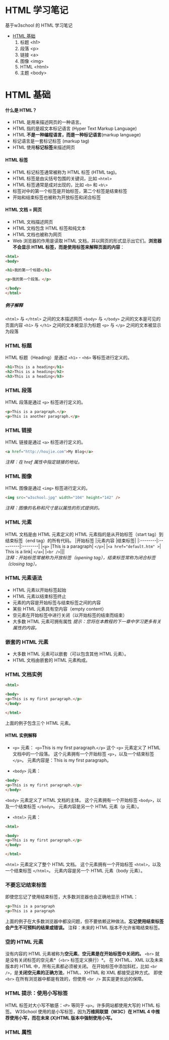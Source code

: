HTML 学习笔记
=============
基于w3school 的 HTML 学习笔记

<!-- GFM-TOC -->
* [HTML 基础](#HTML-基础)
  1. 标题 \<h1\>
  2. 段落 \<p\>
  3. 链接 \<a\>
  4. 图像 \<img\>
  5. HTML \<html\>
  6. 主题 \<body\>

<!-- GFM-TOC -->


# HTML 基础

#### 什么是 HTML？
* HTML 是用来描述网页的一种语言。
* HTML 指的是超文本标记语言 (Hyper Text Markup Language)
* HTML **不是一种编程语言，而是一种标记语言**(markup language)
* 标记语言是一套标记标签 (markup tag)
* HTML 使用**标记标签**来描述网页

#### HTML 标签
* HTML 标记标签通常被称为 HTML 标签 (HTML tag)。
* HTML 标签是由尖括号包围的关键词，比如 ```<html>```
* HTML 标签通常是成对出现的，比如 ```<b>``` 和 ```<b\>```
* 标签对中的第一个标签是开始标签，第二个标签是结束标签
* 开始和结束标签也被称为开放标签和闭合标签

#### HTML 文档 = 网页

* HTML 文档描述网页
* HTML 文档包含 HTML 标签和纯文本
* HTML 文档也被称为网页
* Web 浏览器的作用是读取 HTML 文档，并以网页的形式显示出它们。**浏览器不会显示 HTML 标签，而是使用标签来解释页面的内容**：

```html
<html>
<body>

<h1>我的第一个标题</h1>

<p>我的第一个段落。</p>

</body>
</html>

```
##### 例子解释
```<html>``` 与 ```</html>``` 之间的文本描述网页
```<body>``` 与 ```</body>``` 之间的文本是可见的页面内容
```<h1>``` 与 ```</h1>``` 之间的文本被显示为标题
```<p>``` 与 ```</p>``` 之间的文本被显示为段落

### HTML 标题
HTML 标题（Heading）是通过 ```<h1>``` - ```<h6>``` 等标签进行定义的。
```html
<h1>This is a heading</h1>
<h2>This is a heading</h2>
<h3>This is a heading</h3>
```

### HTML 段落
HTML 段落是通过 ```<p>``` 标签进行定义的。
```html
<p>This is a paragraph.</p>
<p>This is another paragraph.</p>
```

### HTML 链接
HTML 链接是通过 ```<a>``` 标签进行定义的。
```html
<a href="http://houjie.com">My Blog</a>
```
*注释：在 href 属性中指定链接的地址。*

### HTML 图像
HTML 图像是通过 ```<img>``` 标签进行定义的。
```html
<img src="w3school.jpg" width="104" height="142" />
```
*注释：图像的名称和尺寸是以属性的形式提供的。*


### HTML 元素
HTML 文档是由 HTML 元素定义的
HTML 元素指的是从开始标签（start tag）到结束标签（end tag）的所有代码。
|开始标签	|元素内容	|结束标签|
|:--------|:---------|:--------|
|```<p>```	|This is a paragraph|	```</p>```|
|```<a href="default.htm" >```|	This is a link|	```</a>```|
|```<br />```|||		
*注释：开始标签常被称为开放标签（opening tag），结束标签常称为闭合标签（closing tag）。*


### HTML 元素语法
* HTML 元素以开始标签起始
* HTML 元素以结束标签终止
* 元素的内容是开始标签与结束标签之间的内容
* 某些 HTML 元素具有空内容（empty content）
* 空元素在开始标签中进行关闭（以开始标签的结束而结束）
* 大多数 HTML 元素可拥有属性
*提示：您将在本教程的下一章中学习更多有关属性的内容。*

### 嵌套的 HTML 元素
* 大多数 HTML 元素可以嵌套（可以包含其他 HTML 元素）。
* HTML 文档由嵌套的 HTML 元素构成。

### HTML 文档实例
```html
<html>

<body>
<p>This is my first paragraph.</p>
</body>

</html>
```
上面的例子包含三个 HTML 元素。

#### HTML 实例解释
* ```<p>``` 元素：
```<p>```This is my first paragraph.```</p>```
这个 ```<p>``` 元素定义了 HTML 文档中的一个段落。
这个元素拥有一个开始标签 ```<p>```，以及一个结束标签 ```</p>```。
元素内容是：This is my first paragraph。

* ```<body>``` 元素：
```html
<body>
<p>This is my first paragraph.</p>
</body>
```
```<body>``` 元素定义了 HTML 文档的主体。
这个元素拥有一个开始标签 ```<body>```，以及一个结束标签 ```</body>```。
元素内容是另一个 HTML 元素（p 元素）。

* ```<html>``` 元素：
```html
<html>

<body>
<p>This is my first paragraph.</p>
</body>

</html>
```
```<html>``` 元素定义了整个 HTML 文档。
这个元素拥有一个开始标签 ```<html>```，以及一个结束标签 ```</html>```。
元素内容是另一个 HTML 元素（body 元素）。

### 不要忘记结束标签
即使您忘记了使用结束标签，大多数浏览器也会正确地显示 HTML：
```html
<p>This is a paragraph
<p>This is a paragraph
```
上面的例子在大多数浏览器中都没问题，但不要依赖这种做法。**忘记使用结束标签会产生不可预料的结果或错误。**
注释：未来的 HTML 版本不允许省略结束标签。

### 空的 HTML 元素
没有内容的 HTML 元素被称为**空元素**。**空元素是在开始标签中关闭的。**
```<br>``` 就是没有关闭标签的空元素*（```<br>``` 标签定义换行）*。
在 XHTML、XML 以及未来版本的 HTML 中，所有元素都必须被关闭。
在开始标签中添加斜杠，比如 ```<br />```，是**关闭空元素的正确方法**，HTML、XHTML 和 XML 都接受这种方式。
即使 ```<br>``` 在所有浏览器中都是有效的，但使用 ```<br />``` 其实是更长远的保障。



### HTML 提示：使用小写标签
HTML 标签对大小写不敏感：```<P>``` 等同于 ```<p>```。许多网站都使用大写的 HTML 标签。
W3School 使用的是小写标签，因为**万维网联盟（W3C）在 HTML 4 中推荐使用小写，而在未来 (X)HTML 版本中强制使用小写。**

### HTML 属性